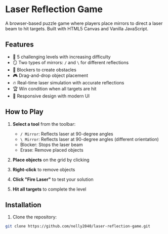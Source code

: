 # Laser Reflection Game

A browser-based puzzle game where players place mirrors to direct a laser beam to hit targets. Built with HTML5 Canvas and Vanilla JavaScript.

## Features

- 🎯 5 challenging levels with increasing difficulty
- 🪞 Two types of mirrors: `/` and `\` for different reflections
- 🚫 Blockers to create obstacles
- 🎮 Drag-and-drop object placement
- 🔥 Real-time laser simulation with accurate reflections
- 🏆 Win condition when all targets are hit
- 📱 Responsive design with modern UI

## How to Play

1. **Select a tool** from the toolbar:
   - `/ Mirror`: Reflects laser at 90-degree angles
   - `\ Mirror`: Reflects laser at 90-degree angles (different orientation)
   - Blocker: Stops the laser beam
   - Erase: Remove placed objects

2. **Place objects** on the grid by clicking
3. **Right-click** to remove objects
4. **Click "Fire Laser"** to test your solution
5. **Hit all targets** to complete the level

## Installation

1. Clone the repository:
```bash
git clone https://github.com/nelly2040/laser-reflection-game.git